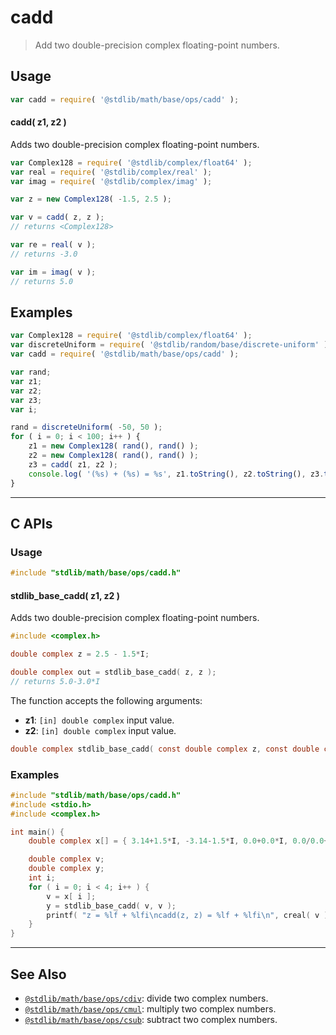 <!--

@license Apache-2.0

Copyright (c) 2018 The Stdlib Authors.

Licensed under the Apache License, Version 2.0 (the "License");
you may not use this file except in compliance with the License.
You may obtain a copy of the License at

   http://www.apache.org/licenses/LICENSE-2.0

Unless required by applicable law or agreed to in writing, software
distributed under the License is distributed on an "AS IS" BASIS,
WITHOUT WARRANTIES OR CONDITIONS OF ANY KIND, either express or implied.
See the License for the specific language governing permissions and
limitations under the License.

-->

# cadd

> Add two double-precision complex floating-point numbers.

<section class="intro">

</section>

<!-- /.intro -->

<section class="usage">

## Usage

```javascript
var cadd = require( '@stdlib/math/base/ops/cadd' );
```

#### cadd( z1, z2 )

Adds two double-precision complex floating-point numbers.

```javascript
var Complex128 = require( '@stdlib/complex/float64' );
var real = require( '@stdlib/complex/real' );
var imag = require( '@stdlib/complex/imag' );

var z = new Complex128( -1.5, 2.5 );

var v = cadd( z, z );
// returns <Complex128>

var re = real( v );
// returns -3.0

var im = imag( v );
// returns 5.0
```

</section>

<!-- /.usage -->

<section class="examples">

## Examples

<!-- eslint no-undef: "error" -->

```javascript
var Complex128 = require( '@stdlib/complex/float64' );
var discreteUniform = require( '@stdlib/random/base/discrete-uniform' ).factory;
var cadd = require( '@stdlib/math/base/ops/cadd' );

var rand;
var z1;
var z2;
var z3;
var i;

rand = discreteUniform( -50, 50 );
for ( i = 0; i < 100; i++ ) {
    z1 = new Complex128( rand(), rand() );
    z2 = new Complex128( rand(), rand() );
    z3 = cadd( z1, z2 );
    console.log( '(%s) + (%s) = %s', z1.toString(), z2.toString(), z3.toString() );
}
```

</section>

<!-- /.examples -->

<!-- C interface documentation. -->

* * *

<section class="c">

## C APIs

<!-- Section to include introductory text. Make sure to keep an empty line after the intro `section` element and another before the `/section` close. -->

<section class="intro">

</section>

<!-- /.intro -->

<!-- C usage documentation. -->

<section class="usage">

### Usage

```c
#include "stdlib/math/base/ops/cadd.h"
```

#### stdlib_base_cadd( z1, z2 )

Adds two double-precision complex floating-point numbers.

```c
#include <complex.h>

double complex z = 2.5 - 1.5*I;

double complex out = stdlib_base_cadd( z, z );
// returns 5.0-3.0*I
```

The function accepts the following arguments:

-   **z1**: `[in] double complex` input value.
-   **z2**: `[in] double complex` input value.

```c
double complex stdlib_base_cadd( const double complex z, const double complex z );
```

</section>

<!-- /.usage -->

<!-- C API usage notes. Make sure to keep an empty line after the `section` element and another before the `/section` close. -->

<section class="notes">

</section>

<!-- /.notes -->

<!-- C API usage examples. -->

<section class="examples">

### Examples

```c
#include "stdlib/math/base/ops/cadd.h"
#include <stdio.h>
#include <complex.h>

int main() {
    double complex x[] = { 3.14+1.5*I, -3.14-1.5*I, 0.0+0.0*I, 0.0/0.0+0.0/0.0*I };

    double complex v;
    double complex y;
    int i;
    for ( i = 0; i < 4; i++ ) {
        v = x[ i ];
        y = stdlib_base_cadd( v, v );
        printf( "z = %lf + %lfi\ncadd(z, z) = %lf + %lfi\n", creal( v ), cimag( v ), creal( y ), cimag( y ) );
    }
}
```

</section>

<!-- /.examples -->

</section>

<!-- /.c -->

<!-- Section for related `stdlib` packages. Do not manually edit this section, as it is automatically populated. -->

<section class="related">

* * *

## See Also

-   <span class="package-name">[`@stdlib/math/base/ops/cdiv`][@stdlib/math/base/ops/cdiv]</span><span class="delimiter">: </span><span class="description">divide two complex numbers.</span>
-   <span class="package-name">[`@stdlib/math/base/ops/cmul`][@stdlib/math/base/ops/cmul]</span><span class="delimiter">: </span><span class="description">multiply two complex numbers.</span>
-   <span class="package-name">[`@stdlib/math/base/ops/csub`][@stdlib/math/base/ops/csub]</span><span class="delimiter">: </span><span class="description">subtract two complex numbers.</span>

</section>

<!-- /.related -->

<!-- Section for all links. Make sure to keep an empty line after the `section` element and another before the `/section` close. -->

<section class="links">

<!-- <related-links> -->

[@stdlib/math/base/ops/cdiv]: https://github.com/stdlib-js/math/tree/main/base/ops/cdiv

[@stdlib/math/base/ops/cmul]: https://github.com/stdlib-js/math/tree/main/base/ops/cmul

[@stdlib/math/base/ops/csub]: https://github.com/stdlib-js/math/tree/main/base/ops/csub

<!-- </related-links> -->

</section>

<!-- /.links -->
